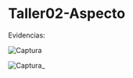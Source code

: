 # Taller02-Aspecto
Evidencias:

![Captura](https://user-images.githubusercontent.com/56801982/84931338-46f1f100-b098-11ea-96a5-ce6d9d66c668.JPG)


![Captura_](https://user-images.githubusercontent.com/56801982/84931348-4c4f3b80-b098-11ea-8b8f-31680c4e1541.JPG)
